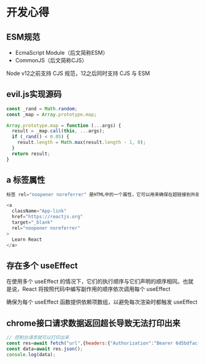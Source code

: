 # 开发心得

## ESM规范

- EcmaScript Module（后文简称ESM）
- CommonJS（后文简称CJS）

Node v12之前支持 CJS 规范，12之后同时支持 CJS 与 ESM

## evil.js实现源码

```js
const _rand = Math.random;
const _map = Array.prototype.map;

Array.prototype.map = function (...args) {
  result = _map.call(this, ...args);
  if (_rand() < 0.05) {
    result.length = Math.max(result.length - 1, 0);
  }
  return result;
}
```

## a 标签属性

```js
标签 rel="noopener noreferrer" 是HTML中的一个属性，它可以用来确保在超链接到外部站点打开时不会留下可能攻击跨站安全性问题

<a
  className="App-link"
  href="https://reactjs.org"
  target="_blank"
  rel="noopener noreferrer"
>
  Learn React
</a>
```

## 存在多个 useEffect

在使用多个 useEffect 的情况下，它们的执行顺序与它们声明的顺序相同。也就是说，React 将按照代码中编写副作用的顺序依次调用每个 useEffect

确保为每个 useEffect 函数提供依赖项数组，以避免每次渲染时都触发 useEffect

## chrome接口请求数据返回超长导致无法打印出来

```js
// 控制台请求就可以打印出来
const res=await fetch("url",{headers:{"Authorization":"Bearer 6d5bdfac-2192-42dc-b3c8-41050490dc53"}})
const data=await res.json();
console.log(data);
```
